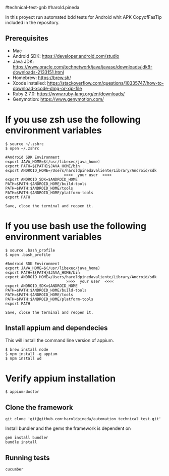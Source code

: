 #technical-test-gnb
#harold.pineda

In this proyect run automated bdd tests for Android whit APK CopyofFasTip included in the repository.

## Prerequisites

* Mac
* Android SDK: https://developer.android.com/studio
* Java JDK:  https://www.oracle.com/technetwork/java/javase/downloads/jdk8-downloads-2133151.html
* Homebrew: https://brew.sh/
* Xcode installed: https://stackoverflow.com/questions/10335747/how-to-download-xcode-dmg-or-xip-file
* Ruby 2.7.0: https://www.ruby-lang.org/en/downloads/
* Genymotion: https://www.genymotion.com/

# If you use zsh use the following environment variables

    $ source ~/.zshrc
    $ open ~/.zshrc
    
    #Android SDK Environment
    export JAVA_HOME=$(/usr/libexec/java_home)
    export PATH=${PATH}$JAVA_HOME/bin
    export ANDROID_HOME=/Users/haroldpinedavaliente/Library/Android/sdk
                              >>>>  your user  <<<<
    export ANDROID_SDK=$ANDROID_HOME
    PATH=$PATH:$ANDROID_HOME/build-tools
    PATH=$PATH:$ANDROID_HOME/tools
    PATH=$PATH:$ANDROID_HOME/platform-tools
    export PATH
    
    Save, close the terminal and reopen it.
    
  # If you use bash use the following environment variables  
  
    $ source .bash_profile
    $ open .bash_profile
    
    #Android SDK Environment
    export JAVA_HOME=$(/usr/libexec/java_home)
    export PATH=${PATH}$JAVA_HOME/bin
    export ANDROID_HOME=/Users/haroldpinedavaliente/Library/Android/sdk
                               >>>>  your user  <<<<
    export ANDROID_SDK=$ANDROID_HOME
    PATH=$PATH:$ANDROID_HOME/build-tools
    PATH=$PATH:$ANDROID_HOME/tools
    PATH=$PATH:$ANDROID_HOME/platform-tools
    export PATH
    
    Save, close the terminal and reopen it.
        
## Install appium and dependecies
This will install the command line version of appium.

    $ brew install node
    $ npm install -g appium
    $ npm install wd
    
 # Verify appium installation
    $ appium-doctor

## Clone the framework

    git clone 'git@github.com:haroldpineda/automation_technical_test.git'

Install bundler and the gems the framework is dependent on

    gem install bundler
    bundle install

## Running tests
    cucumber
